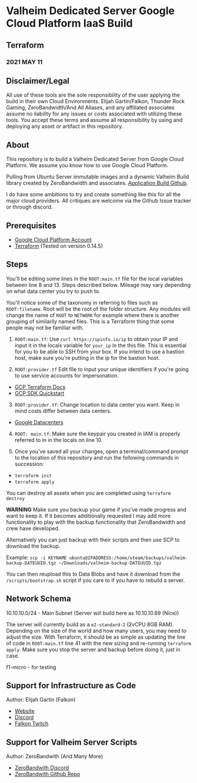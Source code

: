 # Valheim Dedicated Server Google Cloud Platform IaaS Build

## Terraform

### 2021 MAY 11

## Disclaimer/Legal

All use of these tools are the sole responsibility of the user applying the build in their own Cloud Environments.  Elijah Gartin/Falkon, Thunder Rock Gaming, ZeroBandwidth/And All Aliases, and any affiliated associates assume no liability for any issues or costs associated with utilizing these tools. You accept these terms and assume all responsibility by using and deploying any asset or artifact in this repository.

## About

This repository is to build a Valheim Dedicated Server from Google Cloud Platform.  We assume you know how to use Google Cloud Platform.

Pulling from Ubuntu Server immutable images and a dynamic Valheim Build library created by ZeroBandwidth and associates. [Application Build Github](https://github.com/Nimdy/Dedicated_Valheim_Server_Script.git). 

I do have some ambitions to try and create something like this for all the major cloud providers. All critiques are welcome via the Github Issue tracker or through discord.

## Prerequisites

  - [Google Cloud Platform Account](https://cloud.google.com/compute/)
  - [Terraform](https://www.terraform.io/downloads.html) (Tested on version 0.14.5)

## Steps

You'll be editing some lines in the `ROOT:main.tf` file for the local variables between line 8 and 13. Steps described below. Mileage may vary depending on what data center you try to push to.

You'll notice some of the taxonomy in referring to files such as `ROOT:filename`.  Root will be the root of the folder structure. Any modules will change the name of `ROOT` to `NETWORK` for example where there is another grouping of similarily named files.  This is a Terraform thing that some people may not be familiar with.

1. `ROOT:main.tf`: Use `curl https://ipinfo.io/ip` to obtain your IP and input it in the locals variable for `your_ip` in the this file. This is essential for you to be able to SSH from your box.  If you intend to use a bastion host, make sure you're putting in the ip for the bastion host.

2. `ROOT:provider.tf` Edit file to input your unique identifiers if you're going to use service accounts for impersonation. 
  - [GCP Terraform Docs](https://registry.terraform.io/providers/hashicorp/google/latest/docs/guides/provider_reference)
  - [GCP SDK Quickstart](https://cloud.google.com/sdk/docs/quickstart#deb)

3. `ROOT:provider.tf`: Change location to data center you want. Keep in mind costs differ between data centers. 
  - [Google Datacenters](https://cloud.google.com/about/locations/)

4. `ROOT: main.tf`: Make sure the keypair you created in IAM is properly referred to in in the locals on line 10.

5. Once you've saved all your changes, open a terminal/command prompt to the location of this repository and run the following commands in succession:
  - `terraform init`
  - `terraform apply`

  You can destroy all assets when you are completed using `terraform destroy`

  **WARNING**
  Make sure you backup your game if you've made progress and want to keep it. If it becomes additionally requested I may add more functionality to play with the backup functionality that ZeroBandwidth and crew have developed.

  Alternatively you can just backup with their scripts and then use SCP to download the backup.

  Example:
  ```scp -i KEYNAME ubuntu@IPADDRESS:/home/steam/backups/valheim-backup-DATEUUID.tgz ~/Downloads/valheim-backup-DATEUUID.tgz```

  You can then reupload this to Data Blobs and have it download from the `/scripts/bootstrap.sh` script if you care to if you have to rebuild a server.

## Network Schema

10.10.10.0/24 - Main Subnet (Server will build here as 10.10.10.69 (Nice))

The server will currently build as a `e2-standard-2` (2vCPU 8GB RAM). Depending on the size of the world and how many users, you may need to adjust the size. With Terraform, it should be as simple as updating the line of code in `ROOT:main.tf` line 41 with the new sizing and re-running `terraform apply`. Make sure you stop the server and backup before doing it, just in case.

f1-micro - for testing

## Support for Infrastructure as Code

Author: Elijah Gartin (Falkon)

- [Website](https://www.thunderrockgaming.com)
- [Discord](https://discord.gg/Trwr3Ty)
- [Falkon Twitch](https://twitch.tv/FalkonTTV)

## Support for Valheim Server Scripts

Author: ZeroBandwith (And Many More)

- [ZeroBandwith Discord](https://discord.gg/ejgQUfc)
- [ZeroBandwith Github Repo](https://github.com/Nimdy/Dedicated_Valheim_Server_Script.git)